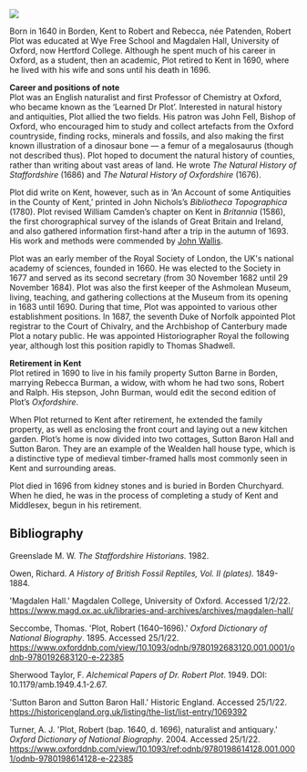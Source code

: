 <a href="https://www.kent-maps.online"><img src="https://www.kent-maps.online/juncture/ve-button.png"></a>

<param ve-config title="Robert Plot (1640 – 1696)" author="Dr Dominique Gracia and Hannah Jennison" layout="vtl" banner="https://raw.githubusercontent.com/kent-map/images/main/banners/17c.jpg"> 

<param ve-entity eid="Q590063" aliases="Wye">
<param ve-entity eid="Q2437595" aliases="Borden">
<param ve-entity eid="Q81090" aliases="Hertford College">
<param ve-entity eid="Q10323023" aliases="Magdalen Hall">
<param ve-entity eid="Q889609" aliases="Robert Plot">
<param ve-entity eid="Q34433" aliases="University of Oxford">
<param ve-entity eid="Q6232906" aliases="John Fell">
<param ve-entity eid="Q1837303" aliases="Bishop of Oxford">
<param ve-entity eid="Q131056" aliases="Megalosaurus">
<param ve-entity eid="Q364239" aliases="William Camden">
<param ve-entity eid="Q123885" aliases="Royal Society of London">
<param ve-entity eid="Q636400" aliases="Ashmolean Museum">
<param ve-entity eid="Q26322356" aliases="Sutton Barne", "Sutton Baron Hall and Sutton Baron"> 
<param ve-entity eid="Q3784946" aliases="Duke of Norfolk">
<param ve-entity eid="Q5774502" aliases="Historiographer Royal">
<param ve-entity eid="Q1230771" aliases="Thomas Shadwell">

Born in 1640 in Borden, Kent to Robert and Rebecca, née  Patenden, Robert Plot was educated at Wye Free School and Magdalen Hall, University of Oxford, now Hertford College. Although he spent much of his career in Oxford, as a student, then an academic, Plot retired to Kent in 1690, where he lived with his wife and sons until his death in 1696.
<param ve-image url="https://upload.wikimedia.org/wikipedia/commons/c/cd/Portrait_of_Robert_Plot_D_D_by_Sylvester_Harding.jpg" label="Robert Plot by Sylvester Harding, Public domain, via Wikimedia Commons"> 

**Career and positions of note**   
Plot was an English naturalist and first Professor of Chemistry at Oxford, who became known as the ‘Learned Dr Plot’. Interested in natural history and antiquities, Plot allied the two fields. His patron was John Fell, Bishop of Oxford, who encouraged him to study and collect artefacts from the Oxford countryside, finding rocks, minerals and fossils, and also making the first known illustration of a dinosaur bone — a femur of a megalosaurus (though not described thus). Plot hoped to document the natural history of counties, rather than writing about vast areas of land. He wrote _The Natural History of Staffordshire_ (1686) and _The Natural History of Oxfordshire_ (1676). 
<param ve-image url="https://upload.wikimedia.org/wikipedia/commons/6/6b/Megalosaurus_femur.jpg" label="Plate showing a Megalosaurus femur, from Richard Owen's _A History of British Reptiles_ (Dinosauria Plate 29)" attribuion="Public domain, via Wikimedia Commons"> 

Plot did write on Kent, however, such as in ‘An Account of some Antiquities in the County of Kent,’ printed in John Nichols’s _Bibliotheca Topographica_ (1780). Plot revised William Camden’s chapter on Kent in _Britannia_ (1586), the first chorographical survey of the islands of Great Britain and Ireland, and also gathered information first-hand after a trip in the autumn of 1693. His work and methods were commended by [John Wallis](/17c/17c-wallis-biography).
<param ve-image url="https://upload.wikimedia.org/wikipedia/commons/4/4f/Britannia_by_William_Camden_Title_page.jpg" label="Title page of the first map edition of illiam Camden's _Britannia_ (1607)" attribution="Public domain, via Wikimedia Commons">

Plot was an early member of the Royal Society of London, the UK's national academy of sciences, founded in 1660. He was elected to the Society in 1677 and served as its second secretary (from 30 November 1682 until 29 November 1684). Plot was also the first keeper of the Ashmolean Museum, living, teaching, and gathering collections at the Museum from its opening in 1683 until 1690. During that time, Plot was appointed to various other establishment positions. In 1687, the seventh Duke of Norfolk appointed Plot registrar to the Court of Chivalry, and the Archbishop of Canterbury made Plot a notary public. He was appointed Historiographer Royal the following year, although lost this position rapidly to Thomas Shadwell.
<param ve-image url="https://upload.wikimedia.org/wikipedia/commons/6/6d/Ashmolean_Museum_in_July_2014.jpg" label="Ashmolean Museum, 2014" attribution="Lewis Clarke via Wikimedia Commons, CC BY-SA 2.0">

**Retirement in Kent**   
Plot retired in 1690 to live in his family property Sutton Barne in Borden, marrying Rebecca Burman, a widow, with whom he had two sons, Robert and Ralph. His stepson, John Burman, would edit the second edition of Plot’s _Oxfordshire_.
<param ve-map center="Q26322356" zoom="14">

When Plot returned to Kent after retirement, he extended the family property, as well as enclosing the front court and laying out a new kitchen garden. Plot’s home is now divided into two cottages, Sutton Baron Hall and Sutton Baron. They are an example of the Wealden hall house type, which is a distinctive type of medieval timber-framed halls most commonly seen in Kent and surrounding areas.
<param ve-image url="https://upload.wikimedia.org/wikipedia/en/e/e1/Bayleaf_dismantling.gif" label="Photo of Bayleaf farmhouse, a medieval hall house, being dismantled, Ide Hill, Kent" attribution="via Wikimedia Commons">

Plot died in 1696 from kidney stones and is buried in Borden Churchyard. When he died, he was in the process of completing a study of Kent and Middlesex, begun in his retirement. 
<param ve-image url="https://upload.wikimedia.org/wikipedia/commons/3/3b/Church_of_St_Peter_and_St_Paul%2C_Borden_-_geograph.org.uk_-_655985.jpg" label="Church of St Peter and St Paul, Borden" attribution="Richard Dorrell via Wikimedia Commons, CC BY-SA 2.0">
<param ve-map center="Q2437595" zoom="14">

## Bibliography

Greenslade M. W. _The Staffordshire Historians._ 1982.

Owen, Richard. _A History of British Fossil Reptiles, Vol. II (plates)._ 1849-1884.

'Magdalen Hall.' Magdalen College, University of Oxford. Accessed 1/2/22. https://www.magd.ox.ac.uk/libraries-and-archives/archives/magdalen-hall/

Seccombe, Thomas. 'Plot, Robert (1640–1696).' _Oxford Dictionary of National Biography_. 1895. Accessed 25/1/22. https://www.oxforddnb.com/view/10.1093/odnb/9780192683120.001.0001/odnb-9780192683120-e-22385 

Sherwood Taylor, F. _Alchemical Papers of Dr. Robert Plot_. 1949. DOI: 10.1179/amb.1949.4.1-2.67.

'Sutton Baron and Sutton Baron Hall.' Historic England. Accessed 25/1/22. https://historicengland.org.uk/listing/the-list/list-entry/1069392 

Turner, A. J. 'Plot, Robert (bap. 1640, d. 1696), naturalist and antiquary.' _Oxford Dictionary of National Biography_. 2004. Accessed 25/1/22. https://www.oxforddnb.com/view/10.1093/ref:odnb/9780198614128.001.0001/odnb-9780198614128-e-22385 
